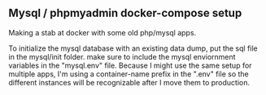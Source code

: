 ## Mysql / phpmyadmin docker-compose setup

Making a stab at docker with some old php/mysql apps.

To initialize the mysql database with an existing data dump, put the sql file in the mysql/init folder.
make sure to include the mysql enviornment variables in the "mysql.env" file.  Because I might use the same setup for
multiple apps, I'm using a container-name prefix in the ".env" file so the different instances will be 
recognizable after I move them to production.